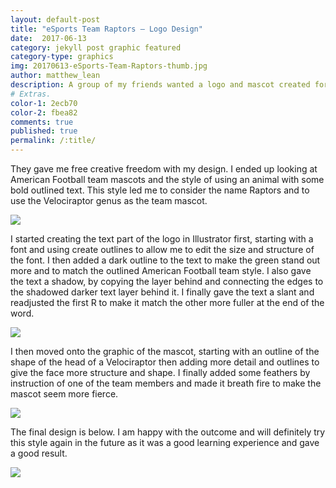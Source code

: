 ```yaml
---
layout: default-post
title: "eSports Team Raptors – Logo Design"
date:  2017-06-13
category: jekyll post graphic featured
category-type: graphics
img: 20170613-eSports-Team-Raptors-thumb.jpg
author: matthew_lean
description: A group of my friends wanted a logo and mascot created for a team they were possibly making for an upcoming tournament and asked me if I could put something together for them.
# Extras.
color-1: 2ecb70
color-2: fbea82
comments: true
published: true
permalink: /:title/
---
```


They gave me free creative freedom with my design. I ended up looking at American Football team mascots and the style of using an animal with some bold outlined text. This style led me to consider the name Raptors and to use the Velociraptor genus as the team mascot.

<div href="#" data-featherlight="{{ site.url }}/assets/site-post/outlineraptorslogo.png" class="img" alt="eSports team raptors logo outlines"><img src="{{ site.url }}/assets/site-post/outlineraptorslogo.png"></div>

I started creating the text part of the logo in Illustrator first, starting with a font and using create outlines to allow me to edit the size and structure of the font. I then added a dark outline to the text to make the green stand out more and to match the outlined American Football team style. I also gave the text a shadow, by copying the layer behind and connecting the edges to the shadowed darker text layer behind it. I finally gave the text a slant and readjusted the first R to make it match the other more fuller at the end of the word.

<div href="#" data-featherlight="{{ site.url }}/assets/site-post/raptorsTextLogo.png" class="img" alt="eSports team raptors text logo"><img src="{{ site.url }}/assets/site-post/raptorsTextLogo.png"></div>

I then moved onto the graphic of the mascot, starting with an outline of the shape of the head of a Velociraptor then adding more detail and outlines to give the face more structure and shape. I finally added some feathers by instruction of one of the team members and made it breath fire to make the mascot seem more fierce.

<div href="#" data-featherlight="{{ site.url }}/assets/site-post/RaptorLogoSteps.png" class="img" alt="eSports team raptors text logo"><img src="{{ site.url }}/assets/site-post/RaptorLogoSteps.png"></div>

The final design is below. I am happy with the outcome and will definitely try this style again in the future as it was a good learning experience and gave a good result.

<div href="#" data-featherlight="{{ site.url }}/assets/site-post/raptors-logo.jpg" class="img" alt="eSports team raptors text logo"><img src="{{ site.url }}/assets/site-post/raptors-logo.jpg"></div>
